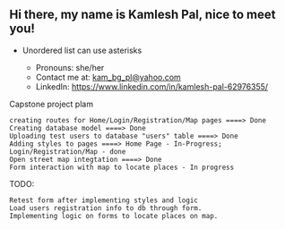 ## Hi there, my name is Kamlesh Pal, nice to meet you!
      
      
* Unordered list can use asterisks
    
    
    
    * Pronouns: she/her
    * Contact me at: kam_bg_pl@yahoo.com
    * LinkedIn: https://www.linkedin.com/in/kamlesh-pal-62976355/


Capstone project plam

    creating routes for Home/Login/Registration/Map pages ====> Done
    Creating database model ====> Done
    Uploading test users to database "users" table ====> Done
    Adding styles to pages ====> Home Page - In-Progress; Login/Registration/Map - done
    Open street map integtation ====> Done
    Form interaction with map to locate places - In progress

TODO:

    Retest form after implementing styles and logic
    Load users registration info to db through form.
    Implementing logic on forms to locate places on map.
